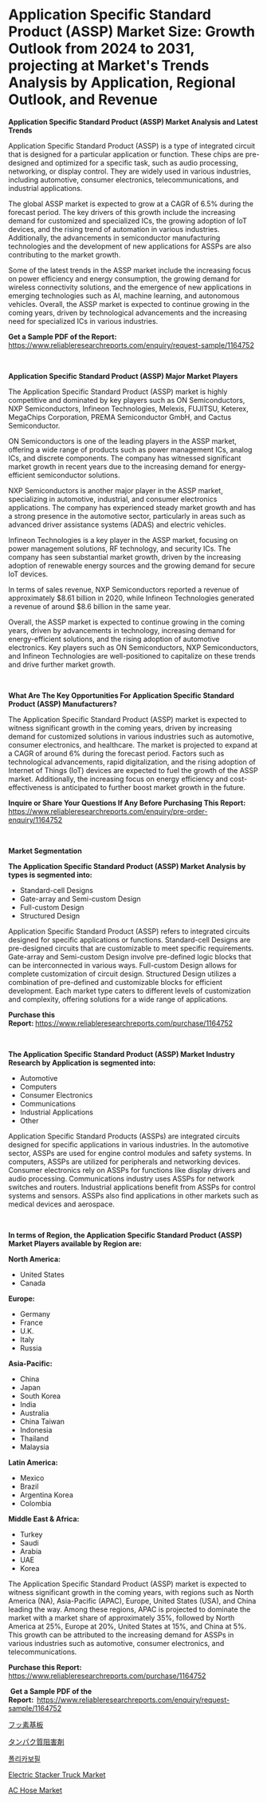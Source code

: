 <p><h1>Application Specific Standard Product (ASSP) Market Size: Growth Outlook from 2024 to 2031, projecting at Market's Trends Analysis by Application, Regional Outlook, and Revenue</h1></p><p><strong>Application Specific Standard Product (ASSP) Market Analysis and Latest Trends</strong></p>
<p><p>Application Specific Standard Product (ASSP) is a type of integrated circuit that is designed for a particular application or function. These chips are pre-designed and optimized for a specific task, such as audio processing, networking, or display control. They are widely used in various industries, including automotive, consumer electronics, telecommunications, and industrial applications.</p><p>The global ASSP market is expected to grow at a CAGR of 6.5% during the forecast period. The key drivers of this growth include the increasing demand for customized and specialized ICs, the growing adoption of IoT devices, and the rising trend of automation in various industries. Additionally, the advancements in semiconductor manufacturing technologies and the development of new applications for ASSPs are also contributing to the market growth.</p><p>Some of the latest trends in the ASSP market include the increasing focus on power efficiency and energy consumption, the growing demand for wireless connectivity solutions, and the emergence of new applications in emerging technologies such as AI, machine learning, and autonomous vehicles. Overall, the ASSP market is expected to continue growing in the coming years, driven by technological advancements and the increasing need for specialized ICs in various industries.</p></p>
<p><strong>Get a Sample PDF of the Report:&nbsp;</strong> <a href="https://www.reliableresearchreports.com/enquiry/request-sample/1164752">https://www.reliableresearchreports.com/enquiry/request-sample/1164752</a></p>
<p>&nbsp;</p>
<p><strong>Application Specific Standard Product (ASSP) Major Market Players</strong></p>
<p><p>The Application Specific Standard Product (ASSP) market is highly competitive and dominated by key players such as ON Semiconductors, NXP Semiconductors, Infineon Technologies, Melexis, FUJITSU, Keterex, MegaChips Corporation, PREMA Semiconductor GmbH, and Cactus Semiconductor.</p><p>ON Semiconductors is one of the leading players in the ASSP market, offering a wide range of products such as power management ICs, analog ICs, and discrete components. The company has witnessed significant market growth in recent years due to the increasing demand for energy-efficient semiconductor solutions.</p><p>NXP Semiconductors is another major player in the ASSP market, specializing in automotive, industrial, and consumer electronics applications. The company has experienced steady market growth and has a strong presence in the automotive sector, particularly in areas such as advanced driver assistance systems (ADAS) and electric vehicles.</p><p>Infineon Technologies is a key player in the ASSP market, focusing on power management solutions, RF technology, and security ICs. The company has seen substantial market growth, driven by the increasing adoption of renewable energy sources and the growing demand for secure IoT devices.</p><p>In terms of sales revenue, NXP Semiconductors reported a revenue of approximately $8.61 billion in 2020, while Infineon Technologies generated a revenue of around $8.6 billion in the same year.</p><p>Overall, the ASSP market is expected to continue growing in the coming years, driven by advancements in technology, increasing demand for energy-efficient solutions, and the rising adoption of automotive electronics. Key players such as ON Semiconductors, NXP Semiconductors, and Infineon Technologies are well-positioned to capitalize on these trends and drive further market growth.</p></p>
<p>&nbsp;</p>
<p><strong>What Are The Key Opportunities For Application Specific Standard Product (ASSP) Manufacturers?</strong></p>
<p><p>The Application Specific Standard Product (ASSP) market is expected to witness significant growth in the coming years, driven by increasing demand for customized solutions in various industries such as automotive, consumer electronics, and healthcare. The market is projected to expand at a CAGR of around 6% during the forecast period. Factors such as technological advancements, rapid digitalization, and the rising adoption of Internet of Things (IoT) devices are expected to fuel the growth of the ASSP market. Additionally, the increasing focus on energy efficiency and cost-effectiveness is anticipated to further boost market growth in the future.</p></p>
<p><strong>Inquire or Share Your Questions If Any Before Purchasing This Report:</strong> <a href="https://www.reliableresearchreports.com/enquiry/pre-order-enquiry/1164752">https://www.reliableresearchreports.com/enquiry/pre-order-enquiry/1164752</a></p>
<p>&nbsp;</p>
<p><strong>Market Segmentation</strong></p>
<p><strong>The Application Specific Standard Product (ASSP) Market Analysis by types is segmented into:</strong></p>
<p><ul><li>Standard-cell Designs</li><li>Gate-array and Semi-custom Design</li><li>Full-custom Design</li><li>Structured Design</li></ul></p>
<p><p>Application Specific Standard Product (ASSP) refers to integrated circuits designed for specific applications or functions. Standard-cell Designs are pre-designed circuits that are customizable to meet specific requirements. Gate-array and Semi-custom Design involve pre-defined logic blocks that can be interconnected in various ways. Full-custom Design allows for complete customization of circuit design. Structured Design utilizes a combination of pre-defined and customizable blocks for efficient development. Each market type caters to different levels of customization and complexity, offering solutions for a wide range of applications.</p></p>
<p><strong>Purchase this Report:&nbsp;</strong><a href="https://www.reliableresearchreports.com/purchase/1164752">https://www.reliableresearchreports.com/purchase/1164752</a></p>
<p>&nbsp;</p>
<p><strong>The Application Specific Standard Product (ASSP) Market Industry Research by Application is segmented into:</strong></p>
<p><ul><li>Automotive</li><li>Computers</li><li>Consumer Electronics</li><li>Communications</li><li>Industrial Applications</li><li>Other</li></ul></p>
<p><p>Application Specific Standard Products (ASSPs) are integrated circuits designed for specific applications in various industries. In the automotive sector, ASSPs are used for engine control modules and safety systems. In computers, ASSPs are utilized for peripherals and networking devices. Consumer electronics rely on ASSPs for functions like display drivers and audio processing. Communications industry uses ASSPs for network switches and routers. Industrial applications benefit from ASSPs for control systems and sensors. ASSPs also find applications in other markets such as medical devices and aerospace.</p></p>
<p>&nbsp;</p>
<p><strong>In terms of Region, the Application Specific Standard Product (ASSP) Market Players available by Region are:</strong></p>
<p>
    <p> <strong> North America: </strong>
        <ul>
            <li>United States</li>
            <li>Canada</li>
        </ul>
        </p> 
    <p> <strong> Europe: </strong>
        <ul>
            <li>Germany</li>
            <li>France</li>
            <li>U.K.</li>
            <li>Italy</li>
            <li>Russia</li>
        </ul>
        </p> 
    <p> <strong> Asia-Pacific: </strong>
        <ul>
            <li>China</li>
            <li>Japan</li>
            <li>South Korea</li>
            <li>India</li>
            <li>Australia</li>
            <li>China Taiwan</li>
            <li>Indonesia</li>
            <li>Thailand</li>
            <li>Malaysia</li>
        </ul>
        </p> 
    <p> <strong> Latin America: </strong>
        <ul>
            <li>Mexico</li>
            <li>Brazil</li>
            <li>Argentina Korea</li>
            <li>Colombia</li>
        </ul>
        </p> 
    <p> <strong> Middle East & Africa: </strong>
        <ul>
            <li>Turkey</li>
            <li>Saudi</li>
            <li>Arabia</li>
            <li>UAE</li>
            <li>Korea</li>
        </ul>
    </p>
    </p>
<p><p>The Application Specific Standard Product (ASSP) market is expected to witness significant growth in the coming years, with regions such as North America (NA), Asia-Pacific (APAC), Europe, United States (USA), and China leading the way. Among these regions, APAC is projected to dominate the market with a market share of approximately 35%, followed by North America at 25%, Europe at 20%, United States at 15%, and China at 5%. This growth can be attributed to the increasing demand for ASSPs in various industries such as automotive, consumer electronics, and telecommunications.</p></p>
<p><strong>Purchase this Report: </strong><a href="https://www.reliableresearchreports.com/purchase/1164752">https://www.reliableresearchreports.com/purchase/1164752</a></p>
<p>&nbsp;<strong>Get a Sample PDF of the Report:&nbsp;&nbsp;</strong><a href="https://www.reliableresearchreports.com/enquiry/request-sample/1164752">https://www.reliableresearchreports.com/enquiry/request-sample/1164752</a></p>
<p><strong></strong></p>
<p><p><a href="https://github.com/ihabdkwlxs948/Market-Research-Report-List-1/blob/main/970202313043.md">フッ素基板</a></p><p><a href="https://github.com/dadanedu33/Market-Research-Report-List-1/blob/main/293938913044.md">タンパク質阻害剤</a></p><p><a href="https://github.com/hxzi07639916/Market-Research-Report-List-1/blob/main/981416312019.md">폴리카보필</a></p><p><a href="https://issuu.com/reportprime-2/docs/electric-stacker-truck-market-size-2030.pptx">Electric Stacker Truck Market</a></p><p><a href="https://issuu.com/reportprime-2/docs/ac-hose-market-size-2030.pptx">AC Hose Market</a></p></p>